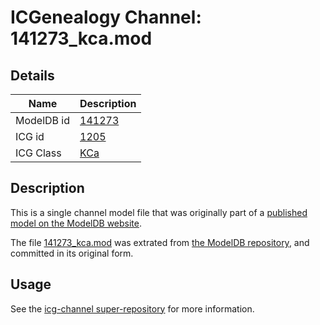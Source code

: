 # ICGenealogy Channel: 141273\_kca.mod

## Details

Name | Description
---- | -----------
ModelDB id | [141273](http://senselab.med.yale.edu/ModelDB/ShowModel.cshtml?model=141273)
ICG id | [1205](http://icg.neurotheory.ox.ac.uk/channels/5/1205)
ICG Class | [KCa](http://icg.neurotheory.ox.ac.uk/channels/5)

## Description

This is a single channel model file that was originally part of a [published model on the ModelDB website](http://senselab.med.yale.edu/mModelDB/ShowModel.cshtml?model=141273).

The file [141273\_kca.mod](141273_kca.mod) was extrated from [the ModelDB repository](http://senselab.med.yale.edu/ModelDB/ShowModel.cshtml?model=141273), and committed in its original form.

## Usage

See the [icg-channel super-repository](https://github.com/icgenealogy/icg-channels) for more information.